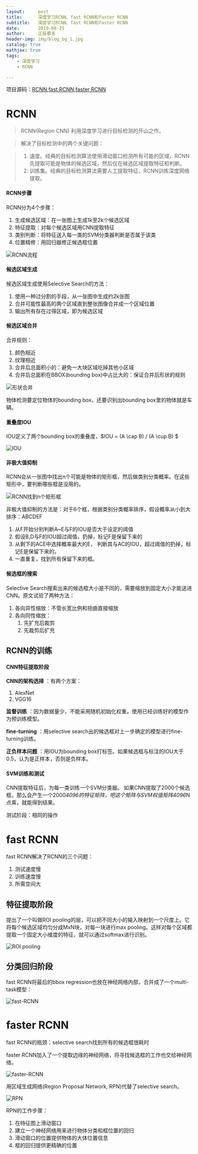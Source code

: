 ```yaml
---
layout:     post
title:      深度学习RCNN、fast RCNN和faster RCNN
subtitle:   深度学习RCNN、fast RCNN和faster RCNN
date:       2019-08-25
author:     正版慕言
header-img: img/blog_bg_1.jpg
catalog: true
mathjax: true
tags:
    - 深度学习
    - RCNN

---
```


项目源码：[RCNN](https://github.com/rbgirshick/rcnn),[fast RCNN](https://github.com/rbgirshick/fast-rcnn),[faster RCNN](https://github.com/ShaoqingRen/faster_rcnn)

# RCNN

> RCNN(Region CNN) 利用深度学习进行目标检测的开山之作。

> 解决了目标检测中的两个关键问题：

> 1. 速度。经典的目标检测算法使用滑动窗口检测所有可能的区域，RCNN先提取可能是物体的候选区域，然后仅在候选区域提取特征和判断。
> 2. 训练集。经典的目标检测算法需要人工提取特征，RCNN训练深度网络提取。

#### RCNN步骤

RCNN分为4个步骤：

1. 生成候选区域：在一张图上生成1k至2k个候选区域
2. 特征提取：对每个候选区域用CNN提取特征
3. 类别判断：将特征送入每一类的SVM分类器判断是否属于该类
4. 位置精修：用回归器修正候选框位置

![RCNN流程](/img/Journal/NeuralNetworks/RCNN流程.png)

#### 候选区域生成

候选区域生成使用Selective Search的方法：

1. 使用一种过分割的手段，从一张图中生成约2k张图
2. 合并可能性最高的两个区域直到整张图像合并成一个区域位置
3. 输出所有存在过得区域，即为候选区域

#### 候选区域合并

合并规则：

1. 颜色相近
2. 纹理相近
3. 合并后总面积小的：避免一大块区域吃掉其他小区域
4. 合并后总面积在BBOX(bounding box)中占比大的：保证合并后形状的规则

![形状合并](/img/Journal/NeuralNetworks/形状合并.png)

物体检测要定位物体的bounding box，还要识别出bounding box里的物体就是车辆。

#### 重叠度IOU

IOU定义了两个bounding box的重叠度，$IOU = (A \cap B) / (A \cup B) $

![IOU](/img/Journal/NeuralNetworks/IOU.png)

#### 非极大值抑制

RCNN会从一张图中找出n个可能是物体的矩形框，然后做类别分类概率。在这些矩形中，要判断哪些框是没用的。

![RCNN找到n个矩形框](/img/Journal/NeuralNetworks/RCNN找到n个矩形框.png)

非极大值抑制的方法是：对于6个框，根据类别分类概率排序，假设概率从小到大排序：ABCDEF

1. 从F开始分别判断A~E与F的IOU是否大于设定的阈值
2. 假设B,D与F的IOU超过阈值，扔掉，标记F是保留下来的
3. 从剩下的ACE中选择概率最大的E， 判断其与AC的IOU，超过阈值的扔掉，标记E是保留下来的。
4. 一直重复，找到所有保留下来的框。

#### 候选框的搜索

Selective Search搜索出来的候选框大小是不同的，需要缩放到固定大小才能送进CNN。原文试验了两种方法：

1. 各向异性缩放：不管长宽比例和扭曲直接缩放
2. 各向同性缩放：
	1. 先扩充后裁剪
	2. 先裁剪后扩充

## RCNN的训练

#### CNN特征提取阶段

**CNN的架构选择** ：有两个方案：

1. AlexNet
2. VGG16

**监督训练** ：因为数据量少，不能采用随机初始化权重。使用已经训练好的模型作为预训练模型。

**fine-turning** ：用selective search出的候选框对上一步确定的模型进行fine-turning训练。

**正负样本问题** ：用IOU为bounding box打标签。如果候选框与标注的IOU大于0.5，认为是正样本，否则是负样本。

#### SVM训练和测试

CNN提取特征后，为每一类训练一个SVM分类器。
如果CNN提取了2000个候选框，那么会产生一个2000*4096的特征矩阵，吧这个矩阵与SVM权值矩阵4096*N 点乘，就能得到结果。

测试阶段：相同的操作

# fast RCNN

fast RCNN解决了RCNN的三个问题：

1. 测试速度慢
2. 训练速度慢
3. 所需空间大

## 特征提取阶段

提出了一个叫做ROI pooling的层，可以把不同大小的输入映射到一个尺度上。它将每个候选区域均匀分成MxN块，对每一块进行max pooling。这样对每个区域都提取一个固定大小维度的特征，就可以通过softmax进行识别。

![ROI pooling](/img/Journal/NeuralNetworks/ROIpooling.png)

## 分类回归阶段

fast RCNN将最后的bbox regression也放在神经网络内部，合并成了一个multi-task模型：

![fast-RCNN](/img/Journal/NeuralNetworks/fast-RCNN.png)

# faster RCNN

fast RCNN的瓶颈：selective search找到所有的候选框很耗时

faster RCNN加入了一个提取边缘的神经网络，将寻找候选框的工作也交给神经网络。

![faster-RCNN](/img/Journal/NeuralNetworks/faster-RCNN.png)

用区域生成网络(Region Proposal Network, RPN)代替了selective search。

![RPN](/img/Journal/NeuralNetworks/RPN.png)

RPN的工作步骤：

1. 在特征图上滑动窗口
2. 建立一个神经网络用来进行物体分类和框位置的回归
3. 滑动窗口的位置提供物体的大体位置信息
4. 框的回归提供更精确的位置
